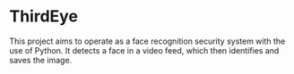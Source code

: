 # ThirdEye
This project aims to operate as a face recognition security system with the use of Python. It detects a face in a video feed, which then identifies and saves the image.
